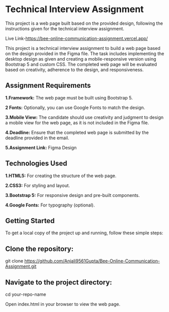 # Technical Interview Assignment
<p>This project is a web page built based on the provided design, following the instructions given for the technical interview assignment.</p>

Live Link-https://bee-online-communication-assignment.vercel.app/

<p>This project is a technical interview assignment to build a web page based on the design provided in the Figma file. The task includes implementing the desktop design as given and creating a mobile-responsive version using Bootstrap 5 and custom CSS. The completed web page will be evaluated based on creativity, adherence to the design, and responsiveness.</p>

## Assignment Requirements
**1.Framework:** The web page must be built using Bootstrap 5.

**2 Fonts:** Optionally, you can use Google Fonts to match the design.

**3.Mobile View:** The candidate should use creativity and judgment to design a mobile view for the web page, as it is not included in the Figma file.

**4.Deadline:** Ensure that the completed web page is submitted by the deadline provided in the email.

**5.Assignment Link:** Figma Design

## Technologies Used
**1.HTML5:** For creating the structure of the web page.

**2.CSS3:** For styling and layout.

**3.Bootstrap 5:** For responsive design and pre-built components.

**4.Google Fonts:** For typography (optional).

## Getting Started
<p>To get a local copy of the project up and running, follow these simple steps:</p>

## Clone the repository:

git clone https://github.com/Anjali9561Gupta/Bee-Online-Communication-Assignment.git

## Navigate to the project directory:


cd your-repo-name

Open index.html in your browser to view the web page.
